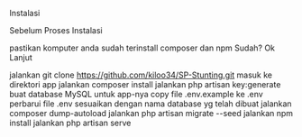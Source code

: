 

Instalasi

Sebelum Proses Instalasi

pastikan komputer anda sudah terinstall composer dan npm Sudah? Ok Lanjut

jalankan git clone https://github.com/kiloo34/SP-Stunting.git masuk ke direktori app jalankan composer install jalankan php artisan key:generate buat database MySQL untuk app-nya copy file .env.example ke .env perbarui file .env sesuaikan dengan nama database yg telah dibuat jalankan composer dump-autoload jalankan php artisan migrate --seed jalankan npm install jalankan php artisan serve


